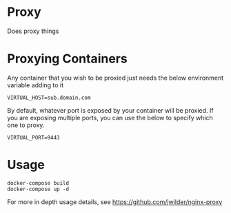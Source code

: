 # Proxy

Does proxy things

# Proxying Containers

Any container that you wish to be proxied just needs the below environment variable adding to it
```
VIRTUAL_HOST=sub.domain.com
```

By default, whatever port is exposed by your container will be proxied. If you are exposing multiple ports, you can use the below to specify which one to proxy.
```
VIRTUAL_PORT=9443
```

# Usage

```
docker-compose build
docker-compose up -d
```

For more in depth usage details, see https://github.com/jwilder/nginx-proxy